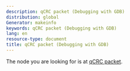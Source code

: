 ```yaml
---
description: qCRC packet (Debugging with GDB)
distribution: global
Generator: makeinfo
keywords: qCRC packet (Debugging with GDB)
lang: en
resource-type: document
title: qCRC packet (Debugging with GDB)
---
```

The node you are looking for is at [qCRC packet](General-Query-Packets.html#qCRC-packet).
